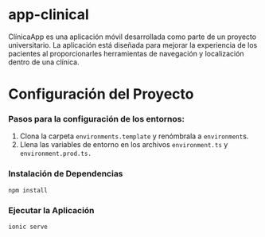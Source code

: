 # app-clinical
ClínicaApp es una aplicación móvil desarrollada como parte de un proyecto universitario. La aplicación está diseñada para mejorar la experiencia de los pacientes al proporcionarles herramientas de navegación y localización dentro de una clínica.


# Configuración del Proyecto
### Pasos para la configuración de los entornos:

1. Clona la carpeta ``environments.template`` y renómbrala a ``environment``s.
2. Llena las variables de entorno en los archivos ``environment.ts`` y ``environment.prod.ts.``

###  Instalación de Dependencias

```
npm install
```

###  Ejecutar la Aplicación

```
ionic serve
```
